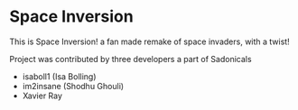 # Space Inversion
This is Space Inversion! a fan made remake of space invaders, with a twist!

Project was contributed by three developers a part of Sadonicals
* isaboll1 (Isa Bolling)
* im2insane (Shodhu Ghouli)
* Xavier Ray 
